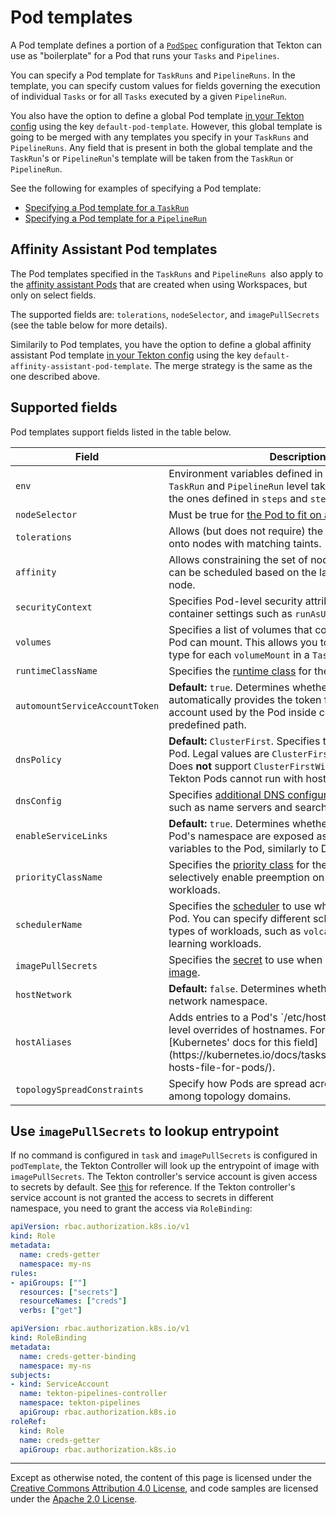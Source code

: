 <!--
---
linkTitle: "Pod templates"
weight: 1400
---
-->
# Pod templates

A Pod template defines a portion of a [`PodSpec`](https://kubernetes.io/docs/reference/generated/kubernetes-api/v1.18/#pod-v1-core)
configuration that Tekton can use as "boilerplate" for a Pod that runs your `Tasks` and `Pipelines`.

You can specify a Pod template for `TaskRuns` and `PipelineRuns`. In the template, you can specify custom values for fields governing
the execution of individual `Tasks` or for all `Tasks` executed by a given `PipelineRun`.

You also have the option to define a global Pod template [in your Tekton config](./install.md#customizing-basic-execution-parameters) using the key `default-pod-template`.
However, this global template is going to be merged with any templates
you specify in your `TaskRuns` and `PipelineRuns`. Any field that is
present in both the global template and the `TaskRun`'s or
`PipelineRun`'s template will be taken from the `TaskRun` or `PipelineRun`.

See the following for examples of specifying a Pod template:
- [Specifying a Pod template for a `TaskRun`](./taskruns.md#specifying-a-pod-template)
- [Specifying a Pod template for a `PipelineRun`](./pipelineruns.md#specifying-a-pod-template)

## Affinity Assistant Pod templates

The Pod templates specified in the `TaskRuns` and `PipelineRuns `also apply to
the [affinity assistant Pods](#./workspaces.md#specifying-workspace-order-in-a-pipeline-and-affinity-assistants)
that are created when using Workspaces, but only on select fields.

The supported fields are: `tolerations`, `nodeSelector`, and
`imagePullSecrets` (see the table below for more details).

Similarily to Pod templates, you have the option to define a global affinity
assistant Pod template [in your Tekton config](./install.md#customizing-basic-execution-parameters)
using the key `default-affinity-assistant-pod-template`. The merge strategy is
the same as the one described above.

## Supported fields

Pod templates support fields listed in the table below.

<table>
	<thead>
		<th>Field</th>
		<th>Description</th>
	</thead>
	<tbody>
		<tr>
			<td><code>env</code></td>
			<td>Environment variables defined in the Pod template at <code>TaskRun</code> and <code>PipelineRun</code> level take precedence over the ones defined in <code>steps</code> and <code>stepTemplate</code></td>
		</tr>
		<tr>
			<td><code>nodeSelector</code></td>
			<td>Must be true for <a href=https://kubernetes.io/docs/concepts/configuration/assign-pod-node/>the Pod to fit on a node</a>.</td>
		</tr>
		<tr>
			<td><code>tolerations</code></td>
			<td>Allows (but does not require) the Pods to schedule onto nodes with matching taints.</td>
		</tr>
		<tr>
			<td><code>affinity</code></td>
			<td>Allows constraining the set of nodes for which the Pod can be scheduled based on the labels present on the node.</td>
		</tr>
		<tr>
			<td><code>securityContext</code></td>
			<td>Specifies Pod-level security attributes and common container settings such as <code>runAsUser</code> and <code>selinux</code>.</td>
		</tr>
		<tr>
			<td><code>volumes</code></td>
			<td>Specifies a list of volumes that containers within the Pod can mount. This allows you to specify a volume type for each <code>volumeMount</code> in a <code>Task</code>.</td>
		</tr>
		<tr>
			<td><code>runtimeClassName</code></td>
			<td>Specifies the <a href=https://kubernetes.io/docs/concepts/containers/runtime-class/>runtime class</a> for the Pod.</td>
		</tr>
		<tr>
			<td><code>automountServiceAccountToken</code></td>
			<td><b>Default:</b> <code>true</code>. Determines whether Tekton automatically provides the token for the service account used by the Pod inside containers at a predefined path.</td>
		</tr>
		<tr>
			<td><code>dnsPolicy</code></td>
			<td><b>Default:</b> <code>ClusterFirst</code>. Specifies the <a href=https://kubernetes.io/docs/concepts/services-networking/dns-pod-service/#pod-s-dns-policy>DNS policy</a>
                for the Pod. Legal values are <code>ClusterFirst</code>, <code>Default</code>, and <code>None</code>. Does <b>not</b> support <code>ClusterFirstWithHostNet</code>
                because Tekton Pods cannot run with host networking.</td>
		</tr>
		<tr>
			<td><code>dnsConfig</code></td>
			<td>Specifies <a href=https://kubernetes.io/docs/concepts/services-networking/dns-pod-service/#pod-s-dns-config>additional DNS configuration for the Pod</a>, such as name servers and search domains.</td>
		</tr>
		<tr>
			<td><code>enableServiceLinks</code></td>
			<td><b>Default:</b> <code>true</code>. Determines whether services in the Pod's namespace are exposed as environment variables to the Pod, similarly to Docker service links.</td>
		</tr>
		<tr>
			<td><code>priorityClassName</code></td>
			<td>Specifies the <a href=https://kubernetes.io/docs/concepts/configuration/pod-priority-preemption/>priority class</a> for the Pod. Allows you to selectively enable preemption on lower-priority workloads.</td>
		</tr>
		<tr>
			<td><code>schedulerName</code></td>
			<td>Specifies the <a href=https://kubernetes.io/docs/tasks/administer-cluster/configure-multiple-schedulers/>scheduler</a> to use when dispatching the Pod. You can specify different schedulers for different types of
                workloads, such as <code>volcano.sh</code> for machine learning workloads.</td>
		</tr>
		<tr>
			<td><code>imagePullSecrets</code></td>
			<td>Specifies the <a href=https://kubernetes.io/docs/concepts/configuration/secret/>secret</a> to use when <a href=https://kubernetes.io/docs/tasks/configure-pod-container/pull-image-private-registry/>
                pulling a container image</a>.</td>
		</tr>
		<tr>
			<td><code>hostNetwork</code></td>
			<td><b>Default:</b> <code>false</code>. Determines whether to use the host network namespace.</td>
		</tr>
		<tr>
			<td><code>hostAliases</code></td>
			<td>Adds entries to a Pod's `/etc/hosts` to provide Pod-level overrides of hostnames. For further info see [Kubernetes' docs for this field](https://kubernetes.io/docs/tasks/network/customize-hosts-file-for-pods/).</td>
		</tr>
        <tr>
            <td><code>topologySpreadConstraints</code></td>
            <td>Specify how Pods are spread across your cluster among topology domains.</td>
        </tr>
	</tbody>
</table>

## Use `imagePullSecrets` to lookup entrypoint

If no command is configured in `task` and `imagePullSecrets` is configured in `podTemplate`, the Tekton Controller will look up the entrypoint of image with `imagePullSecrets`. The Tekton controller's service account is given access to secrets by default. See [this](https://github.com/tektoncd/pipeline/blob/main/config/200-clusterrole.yaml) for reference. If the Tekton controller's service account is not granted the access to secrets in different namespace, you need to grant the access via `RoleBinding`:

```yaml
apiVersion: rbac.authorization.k8s.io/v1
kind: Role
metadata:
  name: creds-getter
  namespace: my-ns
rules:
- apiGroups: [""]
  resources: ["secrets"]
  resourceNames: ["creds"]
  verbs: ["get"]
```

```yaml
apiVersion: rbac.authorization.k8s.io/v1
kind: RoleBinding
metadata:
  name: creds-getter-binding
  namespace: my-ns
subjects:
- kind: ServiceAccount
  name: tekton-pipelines-controller
  namespace: tekton-pipelines
  apiGroup: rbac.authorization.k8s.io
roleRef:
  kind: Role
  name: creds-getter
  apiGroup: rbac.authorization.k8s.io
```

---

Except as otherwise noted, the content of this page is licensed under the
[Creative Commons Attribution 4.0 License](https://creativecommons.org/licenses/by/4.0/),
and code samples are licensed under the
[Apache 2.0 License](https://www.apache.org/licenses/LICENSE-2.0).
